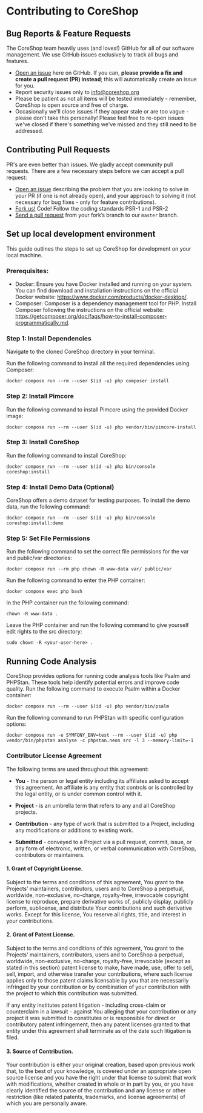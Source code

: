 # Contributing to CoreShop

## Bug Reports & Feature Requests
The CoreShop team heavily uses (and loves!) GitHub for all of our software management. 
We use GitHub issues exclusively to track all bugs and features.

* [Open an issue](https://github.com/coreshop/CoreShop/issues) here on GitHub. 
If you can, **please provide a fix and create a pull request (PR) instead**; this will automatically create an issue for you.
* Report security issues only to info@coreshop.org 
* Please be patient as not all items will be tested immediately - remember, CoreShop is open source and free of charge. 
* Occasionally we'll close issues if they appear stale or are too vague - please don't take this personally! 
Please feel free to re-open issues we've closed if there's something we've missed and they still need to be addressed.

## Contributing Pull Requests
PR's are even better than issues. 
We gladly accept community pull requests. 
There are a few necessary steps before we can accept a pull request:

* [Open an issue](https://github.com/coreshop/CoreShop/issues) describing the problem that you are looking to solve in 
your PR (if one is not already open), and your approach to solving it (not necessary for bug fixes - only for feature contributions). 
* [Fork us!](https://help.github.com/articles/fork-a-repo/) Code! Follow the coding standards PSR-1 and PSR-2
* [Send a pull request](https://help.github.com/articles/using-pull-requests/) from your fork’s branch to our `master` branch.

## Set up local development environment
This guide outlines the steps to set up CoreShop for development on your local machine.
### Prerequisites:
* Docker: Ensure you have Docker installed and running on your system. You can find download and installation instructions on the official Docker website: https://www.docker.com/products/docker-desktop/.
* Composer: Composer is a dependency management tool for PHP. Install Composer following the instructions on the official website: https://getcomposer.org/doc/faqs/how-to-install-composer-programmatically.md.

### Step 1: Install Dependencies 
Navigate to the cloned CoreShop directory in your terminal.

Run the following command to install all the required dependencies using Composer:
```shell
docker compose run --rm --user $(id -u) php composer install
```

### Step 2: Install Pimcore
Run the following command to install Pimcore using the provided Docker image:
```shell
docker compose run --rm --user $(id -u) php vendor/bin/pimcore-install
```
### Step 3: Install CoreShop
Run the following command to install CoreShop:
```shell
docker compose run --rm --user $(id -u) php bin/console coreshop:install
```
### Step 4: Install Demo Data (Optional)
CoreShop offers a demo dataset for testing purposes. To install the demo data, run the following command:
```shell
docker compose run --rm --user $(id -u) php bin/console coreshop:install:demo
```
### Step 5: Set File Permissions
Run the following command to set the correct file permissions for the var and public/var directories:
```shell
docker compose run --rm php chown -R www-data var/ public/var
```
Run the following command to enter the PHP container:
```shell
docker compose exec php bash
```
In the PHP container run the following command:
```shell
chown -R www-data .
```
Leave the PHP container and run the following command to give yourself edit rights to the src directory:
```shell
sudo chown -R <your-user-here> .
```
## Running Code Analysis
CoreShop provides options for running code analysis tools like Psalm and PHPStan. These tools help identify potential errors and improve code quality.
Run the following command to execute Psalm within a Docker container:
```shell
docker compose run --rm --user $(id -u) php vendor/bin/psalm
```
Run the following command to run PHPStan with specific configuration options:
```shell
docker compose run -e SYMFONY_ENV=test --rm --user $(id -u) php vendor/bin/phpstan analyse -c phpstan.neon src -l 3 --memory-limit=-1
```

### Contributor License Agreement
The following terms are used throughout this agreement:

* **You** - the person or legal entity including its affiliates asked to accept this agreement. An affiliate is any 
entity that controls or is controlled by the legal entity, or is under common control with it.

* **Project** - is an umbrella term that refers to any and all CoreShop projects.

* **Contribution** - any type of work that is submitted to a Project, including any modifications or additions to 
existing work.

* **Submitted** - conveyed to a Project via a pull request, commit, issue, or any form of electronic, written, or 
verbal communication with CoreShop, contributors or maintainers.

#### 1. Grant of Copyright License.
Subject to the terms and conditions of this agreement, You grant to the Projects’ maintainers, contributors, users and 
to CoreShop a perpetual, worldwide, non-exclusive, no-charge, royalty-free, irrevocable copyright license to reproduce, 
prepare derivative works of, publicly display, publicly perform, sublicense, and distribute Your contributions and such 
derivative works. Except for this license, You reserve all rights, title, and interest in your contributions.

#### 2. Grant of Patent License.
Subject to the terms and conditions of this agreement, You grant to the Projects’ maintainers, contributors, users and 
to CoreShop a perpetual, worldwide, non-exclusive, no-charge, royalty-free, irrevocable (except as stated in this section) 
patent license to make, have made, use, offer to sell, sell, import, and otherwise transfer your contributions, where 
such license applies only to those patent claims licensable by you that are necessarily infringed by your contribution 
or by combination of your contribution with the project to which this contribution was submitted. 

If any entity institutes patent litigation - including cross-claim or counterclaim in a lawsuit - against You alleging 
that your contribution or any project it was submitted to constitutes or is responsible for direct or contributory 
patent infringement, then any patent licenses granted to that entity under this agreement shall terminate as of the 
date such litigation is filed.

#### 3. Source of Contribution.
Your contribution is either your original creation, based upon previous work that, to the best of your knowledge, is 
covered under an appropriate open source license and you have the right under that license to submit that work with 
modifications, whether created in whole or in part by you, or you have clearly identified the source of the contribution 
and any license or other restriction (like related patents, trademarks, and license agreements) of which you are 
personally aware.
